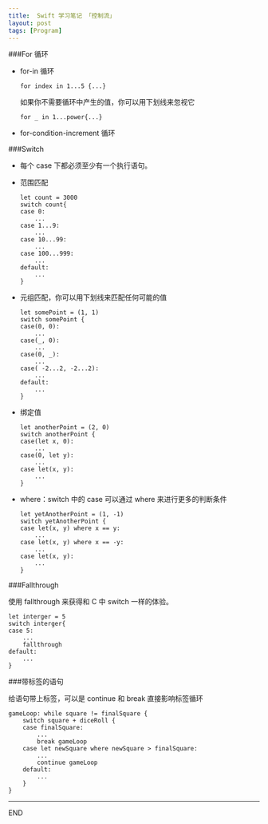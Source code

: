 ```yaml
---
title:  Swift 学习笔记 「控制流」
layout: post
tags: [Program]
---
```


###For 循环

- for-in 循环

	```
	for index in 1...5 {...}
	```
	
	如果你不需要循环中产生的值，你可以用下划线来忽视它
	
	```
	for _ in 1...power{...}
	```
	
- for-condition-increment 循环

###Switch

- 每个 case 下都必须至少有一个执行语句。
- 范围匹配

	```
	let count = 3000
	switch count{
	case 0:
		...
	case 1...9:
		...
	case 10...99:
		...
	case 100...999:
		...
	default:
		...
	}	
	```
	
- 元组匹配，你可以用下划线来匹配任何可能的值

	```
	let somePoint = (1, 1)
	switch somePoint {
	case(0, 0):
		...
	case(_, 0):
		...
	case(0, _):
		...
	case( -2...2, -2...2):
		...
	default:
		...
	}
	```
	
- 绑定值

	```
	let anotherPoint = (2, 0)
	switch anotherPoint {
	case(let x, 0):
		...
	case(0, let y):
		...
	case let(x, y):
		...
	}
	```
	
- where：switch 中的 case 可以通过 where 来进行更多的判断条件

	```
	let yetAnotherPoint = (1, -1)
	switch yetAnotherPoint {
	case let(x, y) where x == y:
		...
	case let(x, y) where x == -y:
		...
	case let(x, y):
		...
	}
	```
	
###Fallthrough

使用 fallthrough 来获得和 C 中 switch 一样的体验。

```
let interger = 5
switch interger{
case 5:
	...
	fallthrough
default:
	...
}
```

###带标签的语句

给语句带上标签，可以是 continue 和 break 直接影响标签循环

```
gameLoop: while square != finalSquare {
	switch square + diceRoll {
	case finalSquare:
		...
		break gameLoop
	case let newSquare where newSquare > finalSquare:
		...
		continue gameLoop
	default:
		...
	}
}
```

---
END

